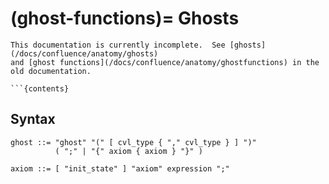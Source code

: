 (ghost-functions)=
Ghosts
======

```{todo}
This documentation is currently incomplete.  See [ghosts](/docs/confluence/anatomy/ghosts)
and [ghost functions](/docs/confluence/anatomy/ghostfunctions) in the old documentation.

```{contents}
```

Syntax
------

```
ghost ::= "ghost" "(" [ cvl_type { "," cvl_type } ] ")"
          ( ";" | "{" axiom { axiom } "}" )

axiom ::= [ "init_state" ] "axiom" expression ";"
```

